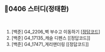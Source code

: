 ## 📘0406 스터디(정태환)
</br>

1. [백준] G4_2206_벽 부수고 이동하기 [[정답코드]()]
2. [백준] G4_17135_캐슬 디펜스 [[정답코드]]
3. [백준] G4_17471_게리맨더링 [[정답코드]]

